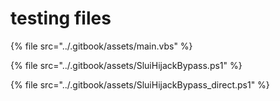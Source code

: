 # testing files

{% file src="../.gitbook/assets/main.vbs" %}

{% file src="../.gitbook/assets/SluiHijackBypass.ps1" %}

{% file src="../.gitbook/assets/SluiHijackBypass_direct.ps1" %}

